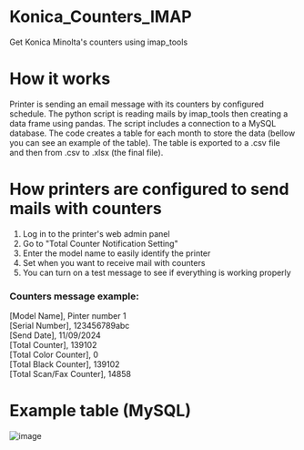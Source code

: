 # Konica_Counters_IMAP
Get Konica Minolta's counters using imap_tools

# How it works
Printer is sending an email message with its counters by configured schedule. The python script is reading mails by imap_tools then creating a data frame using pandas. The script includes a connection to a MySQL database. The code creates a table for each month to store the data (bellow you can see an example of the table). The table is exported to a .csv file and then from .csv to .xlsx (the final file).

# How printers are configured to send mails with counters
1. Log in to the printer's web admin panel
2. Go to "Total Counter Notification Setting"
3. Enter the model name to easily identify the printer
4. Set when you want to receive mail with counters
5. You can turn on a test message to see if everything is working properly

<h3>Counters message example:</h3>
[Model Name], Pinter number 1 <br />
[Serial Number], 123456789abc <br />
[Send Date], 11/09/2024 <br />
[Total Counter], 139102 <br />
[Total Color Counter], 0 <br />
[Total Black Counter], 139102 <br />
[Total Scan/Fax Counter], 14858

# Example table (MySQL)

![image](https://github.com/user-attachments/assets/323362ce-c2c7-4e9f-b14d-67a6bf91733a)
